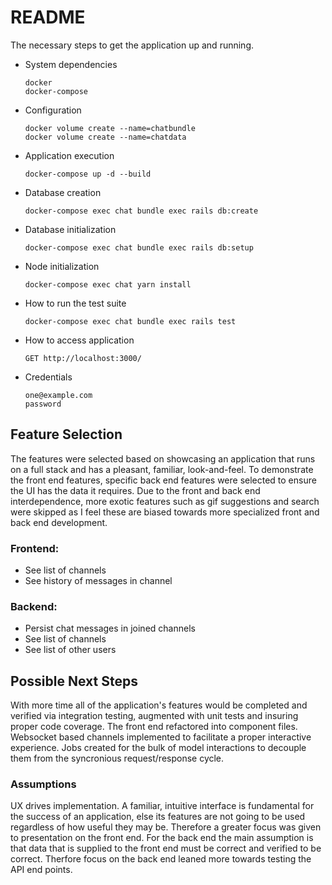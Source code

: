 # README

The necessary steps to get the application up and running.

* System dependencies
  
  `docker`  
  `docker-compose`

* Configuration

  `docker volume create --name=chatbundle`  
  `docker volume create --name=chatdata`

* Application execution

  `docker-compose up -d --build`

* Database creation
  
  `docker-compose exec chat bundle exec rails db:create`

* Database initialization
  
  `docker-compose exec chat bundle exec rails db:setup`

* Node initialization

  `docker-compose exec chat yarn install`

* How to run the test suite
  
  `docker-compose exec chat bundle exec rails test`

* How to access application

  `GET http://localhost:3000/`

* Credentials

  `one@example.com`  
  `password`


## Feature Selection

The features were selected based on showcasing an application that
runs on a full stack and has a pleasant, familiar, look-and-feel. To 
demonstrate the front end features, specific back end features were 
selected to ensure the UI has the data it requires. Due to the front
and back end interdependence, more exotic features such as gif
suggestions and search were skipped as I feel these are biased
towards more specialized front and back end development.

### Frontend:
* See list of channels
* See history of messages in channel

### Backend:
* Persist chat messages in joined channels
* See list of channels
* See list of other users

## Possible Next Steps

With more time all of the application's features would be completed
and verified via integration testing, augmented with unit tests and
insuring proper code coverage. The front end refactored into 
component files. Websocket based channels implemented to facilitate
a proper interactive experience. Jobs created for the bulk of model
interactions to decouple them from the syncronious request/response
cycle.

### Assumptions

UX drives implementation. A familiar, intuitive interface is fundamental
for the success of an application, else its features are not going
to be used regardless of how useful they may be. Therefore a greater
focus was given to presentation on the front end. For the back end the
main assumption is that data that is supplied to the front end must be correct
and verified to be correct. Therfore focus on the back end leaned more
towards testing the API end points.